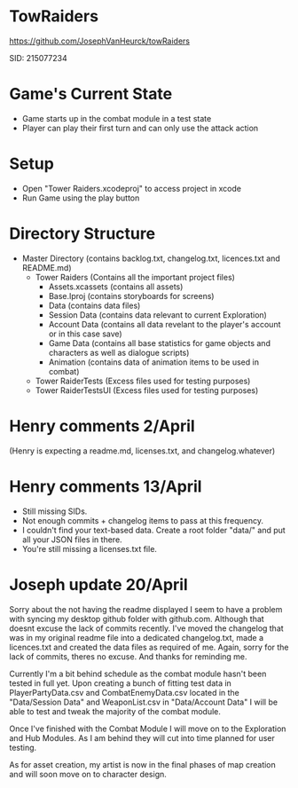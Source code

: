 # TowRaiders
https://github.com/JosephVanHeurck/towRaiders

SID: 215077234

# Game's Current State
- Game starts up in the combat module in a test state
- Player can play their first turn and can only use the attack action

# Setup
- Open "Tower Raiders.xcodeproj" to access project in xcode
- Run Game using the play button

# Directory Structure
- Master Directory (contains backlog.txt, changelog.txt, licences.txt and README.md)
  - Tower Raiders (Contains all the important project files)
     - Assets.xcassets (contains all assets)
     - Base.Iproj (contains storyboards for screens)
     - Data (contains data files)
      - Session Data (contains data relevant to current Exploration)
      - Account Data (contains all data revelant to the player's account or in this case save)
      - Game Data (contains all base statistics for game objects and characters as well as dialogue scripts)
      - Animation (contains data of animation items to be used in combat)
  - Tower RaiderTests (Excess files used for testing purposes)
  - Tower RaiderTestsUI (Excess files used for testing purposes)

# Henry comments 2/April

(Henry is expecting a readme.md, licenses.txt, and changelog.whatever)

# Henry comments 13/April
- Still missing SIDs.
- Not enough commits + changelog items to pass at this frequency.
- I couldn't find your text-based data. Create a root folder "data/" and put all your JSON files in there.
- You're still missing a licenses.txt file.

# Joseph update 20/April
Sorry about the not having the readme displayed I seem to have a problem with syncing my desktop github folder with github.com. Although that doesnt excuse the lack of commits recently.
I've moved the changelog that was in my original readme file into a dedicated changelog.txt, made a licences.txt and created the data files as required of me.
Again, sorry for the lack of commits, theres no excuse. And thanks for reminding me.

Currently I'm a bit behind schedule as the combat module hasn't been tested in full yet. Upon creating a bunch of fitting test data in PlayerPartyData.csv and CombatEnemyData.csv located in the "Data/Session Data" and WeaponList.csv in "Data/Account Data" I will be able to test and tweak the majority of the combat module.

Once I've finished with the Combat Module I will move on to the Exploration and Hub Modules. As I am behind they will cut into time planned for user testing.

As for asset creation, my artist is now in the final phases of map creation and will soon move on to character design.
